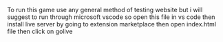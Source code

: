 To run this game use any general method of testing website
but i will suggest to run through microsoft vscode so open this file in vs code 
then install live server by going to extension marketplace 
then open index.html file 
then click on golive